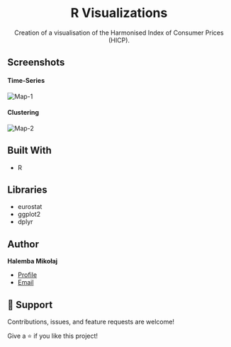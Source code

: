 <h1 align="center">R Visualizations</h1>

<p align="center"> Creation of a visualisation of the Harmonised Index of Consumer Prices (HICP).</p>


## Screenshots
#### Time-Series
![Map-1](https://github.com/mikolaj-halemba/R-Shiny-App/blob/main/images/time-series.png)
#### Clustering
![Map-2](https://github.com/mikolaj-halemba/R-Shiny-App/blob/main/images/clustering.png)

## Built With

- R

## Libraries
- eurostat
- ggplot2
- dplyr



## Author

**Halemba Mikołaj**


- [Profile](https://github.com/mikolaj-halemba "Halemba Mikołaj")
- [Email](mailto:mikolaj.halemba96@gmail.com?subject=Hi "Hi!")


## 🤝 Support

Contributions, issues, and feature requests are welcome!

Give a ⭐️ if you like this project!


